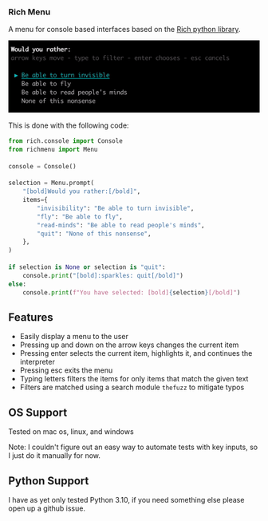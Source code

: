 ### Rich Menu

A menu for console based interfaces based on the [Rich python library](https://github.com/Textualize/rich/).

![Basic features of the menu](/doc/demo.gif)

This is done with the following code:

```python
from rich.console import Console
from richmenu import Menu

console = Console()

selection = Menu.prompt(
    "[bold]Would you rather:[/bold]",
    items={
        "invisibility": "Be able to turn invisible",
        "fly": "Be able to fly",
        "read-minds": "Be able to read people's minds",
        "quit": "None of this nonsense",
    },
)

if selection is None or selection is "quit":
    console.print("[bold]:sparkles: quit[/bold]")
else:
    console.print(f"You have selected: [bold]{selection}[/bold]")
```

## Features

- Easily display a menu to the user
- Pressing up and down on the arrow keys changes the current item
- Pressing enter selects the current item, highlights it, and continues the interpreter
- Pressing esc exits the menu
- Typing letters filters the items for only items that match the given text
- Filters are matched using a search module `thefuzz` to mitigate typos

## OS Support

Tested on mac os, linux, and windows

Note: I couldn't figure out an easy way to automate tests with key inputs, so I just do it
manually for now.

## Python Support

I have as yet only tested Python 3.10, if you need something else please open up a github issue.
